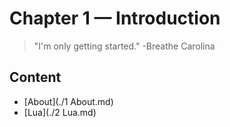 # Chapter 1 &mdash; Introduction

> "I'm only getting started."
> -Breathe Carolina

## Content
+ [About](./1 About.md)
+ [Lua](./2 Lua.md)